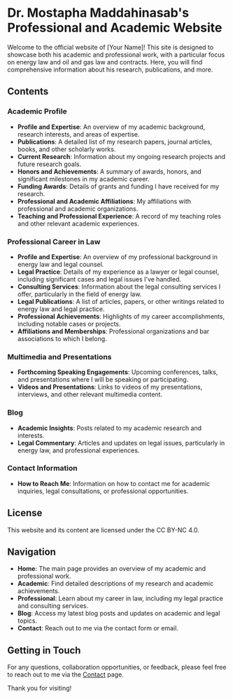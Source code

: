 # Dr. Mostapha Maddahinasab's Professional and Academic Website

Welcome to the official website of [Your Name]! This site is designed to showcase both his academic and professional work, with a particular focus on energy law and oil and gas law and contracts. Here, you will find comprehensive information about his research, publications, and more.

## Contents

### **Academic Profile**
- **Profile and Expertise**: An overview of my academic background, research interests, and areas of expertise.
- **Publications**: A detailed list of my research papers, journal articles, books, and other scholarly works.
- **Current Research**: Information about my ongoing research projects and future research goals.
- **Honors and Achievements**: A summary of awards, honors, and significant milestones in my academic career.
- **Funding Awards**: Details of grants and funding I have received for my research.
- **Professional and Academic Affiliations**: My affiliations with professional and academic organizations.
- **Teaching and Professional Experience**: A record of my teaching roles and other relevant academic experiences.

### **Professional Career in Law**
- **Profile and Expertise**: An overview of my professional background in energy law and legal counsel.
- **Legal Practice**: Details of my experience as a lawyer or legal counsel, including significant cases and legal issues I’ve handled.
- **Consulting Services**: Information about the legal consulting services I offer, particularly in the field of energy law.
- **Legal Publications**: A list of articles, papers, or other writings related to energy law and legal practice.
- **Professional Achievements**: Highlights of my career accomplishments, including notable cases or projects.
- **Affiliations and Memberships**: Professional organizations and bar associations to which I belong.

### **Multimedia and Presentations**
- **Forthcoming Speaking Engagements**: Upcoming conferences, talks, and presentations where I will be speaking or participating.
- **Videos and Presentations**: Links to videos of my presentations, interviews, and other relevant multimedia content.

### **Blog**
- **Academic Insights**: Posts related to my academic research and interests.
- **Legal Commentary**: Articles and updates on legal issues, particularly in energy law, and professional experiences.

### **Contact Information**
- **How to Reach Me**: Information on how to contact me for academic inquiries, legal consultations, or professional opportunities.

## License

This website and its content are licensed under the CC BY-NC 4.0. 

## Navigation

- **Home**: The main page provides an overview of my academic and professional work.
- **Academic**: Find detailed descriptions of my research and academic achievements.
- **Professional**: Learn about my career in law, including my legal practice and consulting services.
- **Blog**: Access my latest blog posts and updates on academic and legal topics.
- **Contact**: Reach out to me via the contact form or email.

## Getting in Touch

For any questions, collaboration opportunities, or feedback, please feel free to reach out to me via the [Contact](#contact) page.

Thank you for visiting!
